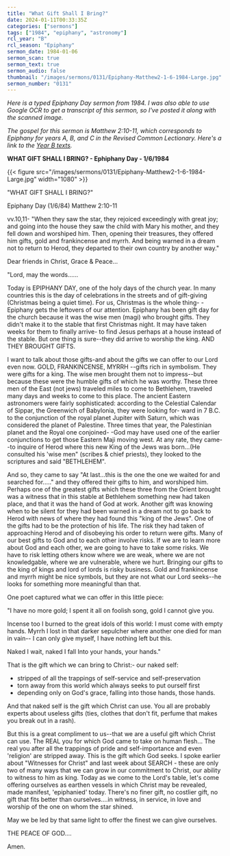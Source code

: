 ```yaml
---
title: "What Gift Shall I Bring?"
date: 2024-01-11T00:33:35Z
categories: ["sermons"]
tags: ["1984", "epiphany", "astronomy"]
rcl_year: "B"
rcl_season: "Epiphany"
sermon_date: 1984-01-06
sermon_scan: true
sermon_text: true
sermon_audio: false
thumbnail: "/images/sermons/0131/Epiphany-Matthew2-1-6-1984-Large.jpg"
sermon_number: "0131"
---
```


_Here is a typed Epiphany Day sermon from 1984. I was also able to use Google OCR to get a transcript of this sermon, so I've posted it along with the scanned image._

<!--more-->

_The gospel for this sermon is Matthew 2:10-11, which corresponds to Epiphany for years A, B, and C in the Revised Common Lectionary.  Here's a link to the [Year B texts](https://lectionary.library.vanderbilt.edu/texts.php?id=59)._

**WHAT GIFT SHALL I BRING? - Ephiphany Day - 1/6/1984**

{{< figure src="/images/sermons/0131/Epiphany-Matthew2-1-6-1984-Large.jpg" width="1080" >}}

"WHAT GIFT SHALL I BRING?"

Epiphany Day (1/6/84) Matthew 2:10-11

vv.10,11- "When they saw the star, they rejoiced exceedingly with great joy; and going into the house they saw the child with Mary his mother, and they fell down and worshiped him. Then, opening their treasures, they offered him gifts, gold and frankincense and myrrh. And being warned in a dream not to return to Herod, they departed to their own country by another way." 

Dear friends in Christ, Grace & Peace...

"Lord, may the words...... 

Today is EPIPHANY DAY, one of the holy days of the church year. In many countries this is the day of celebrations in the streets and of gift-giving (Christmas being a quiet time). For us, Christmas is the whole thing- -Epiphany gets the leftovers of our attention. Epiphany has been gift day for the church because it was the wise men (magi) who brought gifts. They didn't make it to the stable that first Christmas night. It may have taken weeks for them to finally arrive- to find Jesus perhaps at a house instead of the stable. But one thing is sure--they did arrive to worship the king. AND THEY BROUGHT GIFTS.

I want to talk about those gifts-and about the gifts we can offer to our Lord even now. GOLD, FRANKINCENSE, MYRRH --gifts rich in symbolism. They were gifts for a king. The wise men brought them not to impress--but because these were the humble gifts of which he was worthy. These three men of the East (not jews) traveled miles to come to Bethlehem, traveled many days and weeks to come to this place. The ancient Eastern astronomers were fairly sophisticated: according to the Celestial Calendar of Sippar, the Greenwich of Babylonia, they were looking for- ward in 7 B.C. to the conjunction of the royal planet Jupiter with Saturn, which was considered the planet of Palestine. Three times that year, the Palestinian planet and the Royal one conjoined- -God may have used one of the earlier conjunctions to get those Eastern Maji moving west. At any rate, they came--to inquire of Herod where this new King of the Jews was born...(He consulted his 'wise men" (scribes & chief priests), they looked to the scriptures and said "BETHLEHEM".

And so, they came to say "At last...this is the one the one we waited for and searched for....." and they offered their gifts to him, and worshiped him. Perhaps one of the greatest gifts which these three from the Orient brought was a witness that in this stable at Bethlehem something new had taken place, and that it was the hand of God at work. Another gift was knowing when to be silent for they had been warned in a dream not to go back to Herod with news of where they had found this "king of the Jews". One of the gifts had to be the protection of his life. The risk they had taken of approaching Herod and of disobeying his order to return were gifts. Many of our best gifts to God and to each other involve risks. If we are to learn more about God and each other, we are going to have to take some risks. We have to risk letting others know where we are weak, where we are not knowledgable, where we are vulnerable, where we hurt. Bringing our gifts to the king of kings and lord of lords is risky business. Gold and frankincense and myrrh might be nice symbols, but they are not what our Lord seeks--he looks for something more meaningful than that. 

One poet captured what we can offer in this little piece: 

"I have no more gold; I spent it all on foolish song, gold I cannot give you.

Incense too I burned to the great idols of this world: I must come with empty hands. Myrrh I lost in that darker sepulcher where another one died for man in vain-- I can only give myself, I have nothing left but this.

Naked I wait, naked I fall Into your hands, your hands."

That is the gift which we can bring to Christ:- our naked self:
- stripped of all the trappings of self-service and self-preservation 
- torn away from this world which always seeks to put ourself first 
- depending only on God's grace, falling into those hands, those hands.

And that naked self is the gift which Christ can use. You all are probably experts about useless gifts (ties, clothes that don't fit, perfume that makes you break out in a rash).

But this is a great compliment to us--that we are a useful gift which Christ can use. The REAL you for which God came to take on human flesh... The real you after all the trappings of pride and self-importance and even 'religion' are stripped away. This is the gift which God seeks. I spoke earlier about "Witnesses for Christ" and last week about SEARCH - these are only two of many ways that we can grow in our commitment to Christ, our ability to witness to him as king. Today as we come to the Lord's table, let's come offering ourselves as earthen vessels in which Christ may be revealed, made manifest, 'epiphanied' today. There's no finer gift, no costlier gift, no gift that fits better than ourselves....in witness, in service, in love and worship of the one on whom the star shined.

May we be led by that same light to offer the finest we can give ourselves.

THE PEACE OF GOD....

Amen.

